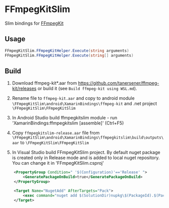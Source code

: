 # FFmpegKitSlim



Slim bindings for [FFmpegKit](https://github.com/tanersener/ffmpeg-kit) 


## Usage
```c#
FFmpegKitSlim.FFmpegKitHelper.Execute(string arguments)
FFmpegKitSlim.FFmpegKitHelper.Execute(string[] arguments)
```

## Build

1. Download ffmpeg-kit*.aar from https://github.com/tanersener/ffmpeg-kit/releases or build it (see `Build ffmpeg-kit using WSL.md`).

2. Rename file to `ffmpeg-kit.aar` and copy to 
android module `\FFmpegKitSlim\android\XamarinBindings\ffmpeg-kit`
and .net project `\FFmpegKitSlim\FFmpegKitSlim`

3. In Android Studio build ffmpegkitslim module - run 'XamarinBindings:ffmpegkitslim [assemble]' (Ctrl+F5)

4. Copy 
`ffmpegkitslim-release.aar` file
from 
`\FFmpegKitSlim\android\XamarinBindings\ffmpegkitslim\build\outputs\aar`
to
`\FFmpegKitSlim\FFmpegKitSlim`

5. In Visual Studio build FFmpegKitSlim project. 
By default nuget package is created only in Release mode and is added to local nuget repository. You can change it in 'FFmpegKitSlim.csproj'
```xml
	<PropertyGroup Condition=" '$(Configuration)'=='Release' ">
		<GeneratePackageOnBuild>true</GeneratePackageOnBuild>
	</PropertyGroup>

	<Target Name="NugetAdd" AfterTargets="Pack">
		<exec command="nuget add $(SolutionDir)nupkg\$(PackageId).$(PackageVersion).nupkg -source C:\Source\NugetRepo" />
	</Target>
```
